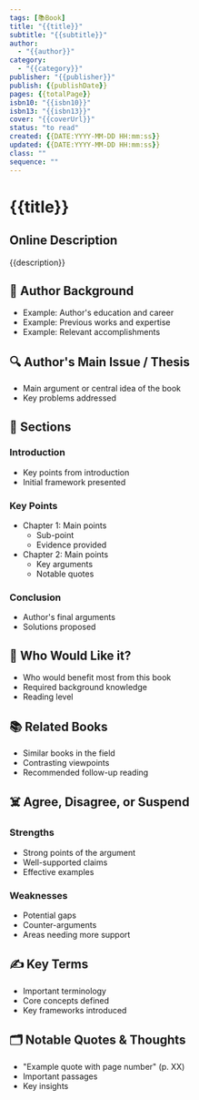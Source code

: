```yaml
---
tags: [📚Book]
title: "{{title}}"
subtitle: "{{subtitle}}"
author:
  - "{{author}}"
category:
  - "{{category}}"
publisher: "{{publisher}}"
publish: {{publishDate}}
pages: {{totalPage}}
isbn10: "{{isbn10}}"
isbn13: "{{isbn13}}"
cover: "{{coverUrl}}"
status: "to read"
created: {{DATE:YYYY-MM-DD HH:mm:ss}}
updated: {{DATE:YYYY-MM-DD HH:mm:ss}}
class: ""
sequence: ""
---
```


# {{title}}

## Online Description
{{description}}

## 🔫 Author Background
- Example: Author's education and career
- Example: Previous works and expertise
- Example: Relevant accomplishments

## 🔍 Author's Main Issue / Thesis
- Main argument or central idea of the book
- Key problems addressed

## 📒 Sections
### Introduction
- Key points from introduction
- Initial framework presented

### Key Points
- Chapter 1: Main points
  - Sub-point
  - Evidence provided
- Chapter 2: Main points
  - Key arguments
  - Notable quotes

### Conclusion
- Author's final arguments
- Solutions proposed

## 🥰 Who Would Like it?
- Who would benefit most from this book
- Required background knowledge
- Reading level

## 📚 Related Books
- Similar books in the field
- Contrasting viewpoints
- Recommended follow-up reading

## ☠️ Agree, Disagree, or Suspend 
### Strengths
- Strong points of the argument
- Well-supported claims
- Effective examples

### Weaknesses
- Potential gaps
- Counter-arguments
- Areas needing more support

## ✍️ Key Terms
- Important terminology
- Core concepts defined
- Key frameworks introduced

## 🗂 Notable Quotes & Thoughts
- "Example quote with page number" (p. XX)
- Important passages
- Key insights